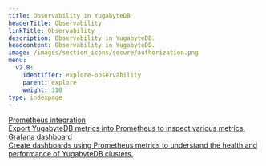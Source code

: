 ```yaml
---
title: Observability in YugabyteDB
headerTitle: Observability
linkTitle: Observability
description: Observability in YugabyteDB.
headcontent: Observability in YugabyteDB.
image: /images/section_icons/secure/authorization.png
menu:
  v2.8:
    identifier: explore-observability
    parent: explore
    weight: 310
type: indexpage
---
```


<div class="row">

  <div class="col-12 col-md-6 col-lg-12 col-xl-6">
    <a class="section-link icon-offset" href="prometheus-integration/macos">
      <div class="head">
        <div class="icon"><i class="fas fa-chart-line"></i></div>
        <div class="title">Prometheus integration</div>
      </div>
      <div class="body">
          Export YugabyteDB metrics into Prometheus to inspect various metrics.
      </div>
    </a>
  </div>

  <div class="col-12 col-md-6 col-lg-12 col-xl-6">
    <a class="section-link icon-offset" href="grafana-dashboard/grafana/">
      <div class="head">
        <div class="icon"><i class="fas fa-chart-bar"></i></div>
        <div class="title">Grafana dashboard</div>
      </div>
      <div class="body">
          Create dashboards using Prometheus metrics to understand the health and performance of YugabyteDB clusters.
      </div>
    </a>
  </div>
</div>
